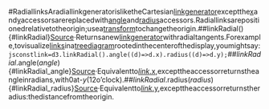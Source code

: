 #RadiallinksAradiallinkgeneratorisliketheCartesian[linkgenerator](./link.md)exceptthe[x](./link.md#link_x)and[y](./link.md#link_y)accessorsarereplacedwith[angle](#linkRadial_angle)and[radius](#linkRadial_radius)accessors.Radiallinksarepositionedrelativetotheorigin;usea[transform](http://www.w3.org/TR/SVG/coords.html#TransformAttribute)tochangetheorigin.##linkRadial(){#linkRadial}[Source](https://github.com/d3/d3-shape/blob/main/src/link.js)·Returnsanew[linkgenerator](./link.md#_link)withradialtangents.Forexample,tovisualize[links](../d3-hierarchy/hierarchy.md#node_links)ina[treediagram](../d3-hierarchy/tree.md)rootedinthecenterofthedisplay,youmightsay:```jsconstlink=d3.linkRadial().angle((d)=>d.x).radius((d)=>d.y);```##*linkRadial*.angle(*angle*){#linkRadial_angle}[Source](https://github.com/d3/d3-shape/blob/main/src/link.js)·Equivalentto[*link*.x](./link.md#link_x),excepttheaccessorreturnstheangleinradians,with0at-*y*(12o’clock).##*linkRadial*.radius(*radius*){#linkRadial_radius}[Source](https://github.com/d3/d3-shape/blob/main/src/link.js)·Equivalentto[*link*.y](./link.md#link_y),excepttheaccessorreturnstheradius:thedistancefromtheorigin.